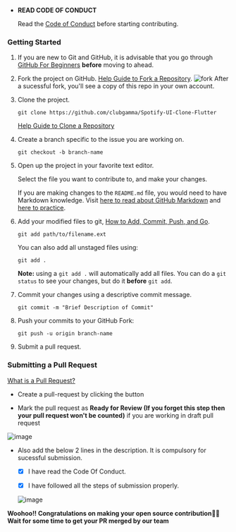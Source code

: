   - **READ CODE OF CONDUCT**
     
     Read the [Code of Conduct](https://github.com/clubgamma/code-of-conduct) before starting contributing.

### Getting Started

1.  If you are new to Git and GitHub, it is advisable that you go through
    [GitHub For Beginners](http://readwrite.com/2013/09/30/understanding-github-a-journey-for-beginners-part-1/)
    **before** moving to ahead.

2.  Fork the project on GitHub.
    [Help Guide to Fork a Repository](https://help.github.com/en/articles/fork-a-repo/).
 ![fork](https://user-images.githubusercontent.com/58077762/93772626-ac77ef80-fc3c-11ea-8ee6-e381e1d68280.png)
    After a sucessful fork, you'll see a copy of this repo in your own account.


3.  Clone the project.
    
    ```shell
    git clone https://github.com/clubgamma/Spotify-UI-Clone-Flutter
    ```
    
    [Help Guide to Clone a Repository](https://help.github.com/en/articles/cloning-a-repository)

4.  Create a branch specific to the issue you are working on.

    ```shell
    git checkout -b branch-name
    ```

5.  Open up the project in your favorite text editor.

    Select the file you want to contribute to, and make your changes.

    If you are making changes to the `README.md` file, you would need to have
    Markdown knowledge. Visit
    [here to read about GitHub Markdown](https://guides.github.com/features/mastering-markdown/)
    and
    [here to practice](http://www.markdowntutorial.com/).

6.  Add your modified
    files to git, [How to Add, Commit, Push, and Go](http://readwrite.com/2013/10/02/github-for-beginners-part-2/).

    ```shell
    git add path/to/filename.ext
    ```

    You can also add all unstaged files using:

    ```shell
    git add .
    ```

    **Note:** using a `git add .` will automatically add all files. You can do a
    `git status` to see your changes, but do it **before** `git add`.

6.  Commit your changes using a descriptive commit message.

    ```shell
    git commit -m "Brief Description of Commit"
    ```

7.  Push your commits to your GitHub Fork:

    ```shell
    git push -u origin branch-name
    ```

8.  Submit a pull request.

### Submitting a Pull Request

[What is a Pull Request?](https://yangsu.github.io/pull-request-tutorial/)

  - Create a pull-request by clicking the button
        
  - Mark the pull request as **Ready for Review (If you forget this step then your pull request won't be counted)** if you are working in draft pull request

![image](https://user-images.githubusercontent.com/58077762/94462632-72c55c80-01d9-11eb-8e59-6ed8cce1f96a.png)
        
  - Also add the below 2 lines in the description. It is compulsory for sucessful submission.
        
    - [X] I have read the Code Of Conduct.

    - [X] I have followed all the steps of submission properly.

    ![image](https://user-images.githubusercontent.com/58077762/94461826-43fab680-01d8-11eb-96cd-80b2d69e13be.png)

**Woohoo!! Congratulations on making your open source contribution🎉🎉**
**Wait for some time to get your PR merged by our team**
